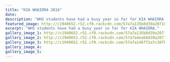 ```yaml
---
title: "KIA WHAIORA 2016"
date: 
description: "WHS students have had a busy year so far for KIA WHAIORA."
featured_image: http://c1940652.r52.cf0.rackcdn.com/57a7a135b8d39a2071001086/Kia-Whairoa-WHS-students-from-HR.jpg
excerpt: "WHS students have had a busy year so far for KIA WHAIORA."
gallery_image_1: http://c1940652.r52.cf0.rackcdn.com/57a7a135b8d39a2071001086/Kia-Whairoa-WHS-students-from-HR.jpg
gallery_image_2: http://c1940652.r52.cf0.rackcdn.com/57a7a4eab8d39a2071001088/WHS-Kapa-Haka-performing-arts-night.jpg
gallery_image_3: http://c1940652.r52.cf0.rackcdn.com/57a7a146ff2a7c38fb00107b/Kia-Whairoa-International-students-from-HR.jpg
gallery_image_4: 
gallery_image_5: 
---
```

